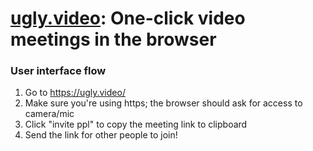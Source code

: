 # [ugly.video](https://ugly.video/): One-click video meetings in the browser

### User interface flow
1. Go to https://ugly.video/
2. Make sure you're using https; the browser should ask for access to camera/mic
3. Click "invite ppl" to copy the meeting link to clipboard
4. Send the link for other people to join!


